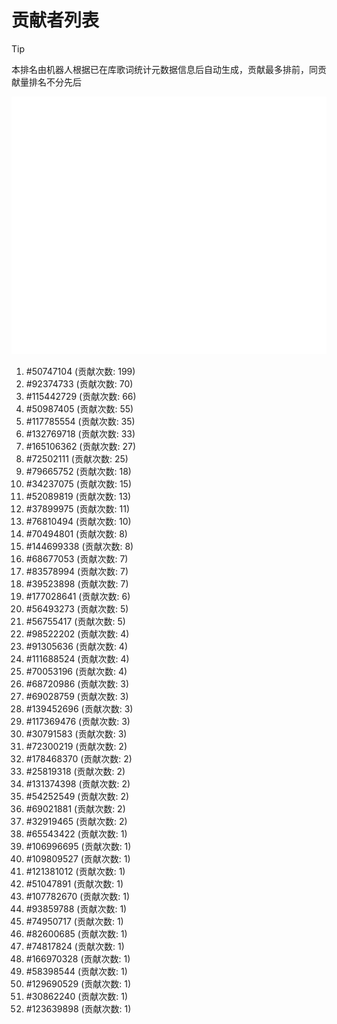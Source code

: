 # 贡献者列表

> [!TIP]
> 本排名由机器人根据已在库歌词统计元数据信息后自动生成，贡献最多排前，同贡献量排名不分先后

![贡献者头像画廊](./CONTRIBUTORS.svg)

1. #50747104 (贡献次数: 199)
2. #92374733 (贡献次数: 70)
3. #115442729 (贡献次数: 66)
4. #50987405 (贡献次数: 55)
5. #117785554 (贡献次数: 35)
6. #132769718 (贡献次数: 33)
7. #165106362 (贡献次数: 27)
8. #72502111 (贡献次数: 25)
9. #79665752 (贡献次数: 18)
10. #34237075 (贡献次数: 15)
11. #52089819 (贡献次数: 13)
12. #37899975 (贡献次数: 11)
13. #76810494 (贡献次数: 10)
14. #70494801 (贡献次数: 8)
15. #144699338 (贡献次数: 8)
16. #68677053 (贡献次数: 7)
17. #83578994 (贡献次数: 7)
18. #39523898 (贡献次数: 7)
19. #177028641 (贡献次数: 6)
20. #56493273 (贡献次数: 5)
21. #56755417 (贡献次数: 5)
22. #98522202 (贡献次数: 4)
23. #91305636 (贡献次数: 4)
24. #111688524 (贡献次数: 4)
25. #70053196 (贡献次数: 4)
26. #68720986 (贡献次数: 3)
27. #69028759 (贡献次数: 3)
28. #139452696 (贡献次数: 3)
29. #117369476 (贡献次数: 3)
30. #30791583 (贡献次数: 3)
31. #72300219 (贡献次数: 2)
32. #178468370 (贡献次数: 2)
33. #25819318 (贡献次数: 2)
34. #131374398 (贡献次数: 2)
35. #54252549 (贡献次数: 2)
36. #69021881 (贡献次数: 2)
37. #32919465 (贡献次数: 2)
38. #65543422 (贡献次数: 1)
39. #106996695 (贡献次数: 1)
40. #109809527 (贡献次数: 1)
41. #121381012 (贡献次数: 1)
42. #51047891 (贡献次数: 1)
43. #107782670 (贡献次数: 1)
44. #93859788 (贡献次数: 1)
45. #74950717 (贡献次数: 1)
46. #82600685 (贡献次数: 1)
47. #74817824 (贡献次数: 1)
48. #166970328 (贡献次数: 1)
49. #58398544 (贡献次数: 1)
50. #129690529 (贡献次数: 1)
51. #30862240 (贡献次数: 1)
52. #123639898 (贡献次数: 1)
